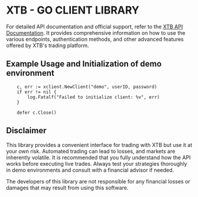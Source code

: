 # XTB - GO CLIENT LIBRARY

For detailed API documentation and official support, refer to the [XTB API Documentation](http://developers.xstore.pro/documentation/). It provides comprehensive information on how to use the various endpoints, authentication methods, and other advanced features offered by XTB's trading platform.

## Example Usage and Initialization of demo environment

```
	c, err := xclient.NewClient("demo", userID, password)
	if err != nil {
		log.Fatalf("Failed to initialize client: %v", err)
	}

	defer c.Close()

```

## Disclaimer

This library provides a convenient interface for trading with XTB but use it at your own risk. Automated trading can lead to losses, and markets are inherently volatile. It is recommended that you fully understand how the API works before executing live trades. Always test your strategies thoroughly in demo environments and consult with a financial advisor if needed.

The developers of this library are not responsible for any financial losses or damages that may result from using this software.